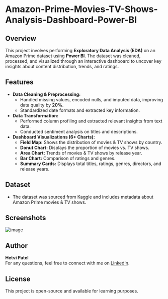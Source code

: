 # Amazon-Prime-Movies-TV-Shows-Analysis-Dashboard-Power-BI

## Overview
This project involves performing **Exploratory Data Analysis (EDA)** on an Amazon Prime dataset using **Power BI**. The dataset was cleaned, processed, and visualized through an interactive dashboard to uncover key insights about content distribution, trends, and ratings.

## Features
- **Data Cleaning & Preprocessing:**
  - Handled missing values, encoded nulls, and imputed data, improving data quality by **20%**.
  - Standardized date formats and extracted key information.
- **Data Transformation:**
  - Performed column profiling and extracted relevant insights from text data.
  - Conducted sentiment analysis on titles and descriptions.
- **Dashboard Visualizations (6+ Charts):**
  - **Field Map:** Shows the distribution of movies & TV shows by country.
  - **Donut Chart:** Displays the proportion of movies vs. TV shows.
  - **Area Chart:** Trends of movies & TV shows by release year.
  - **Bar Chart:** Comparison of ratings and genres.
  - **Summary Cards:** Displays total titles, ratings, genres, directors, and release years.

## Dataset
- The dataset was sourced from Kaggle and includes metadata about Amazon Prime movies & TV shows.

## Screenshots
![image](https://github.com/user-attachments/assets/b9cab39d-351a-40cf-915a-c561d24fda51)


## Author
**Hetvi Patel**  
For any questions, feel free to connect with me on [LinkedIn](www.linkedin.com/in/hetvi-patel-b069201a5).

## License
This project is open-source and available for learning purposes.
